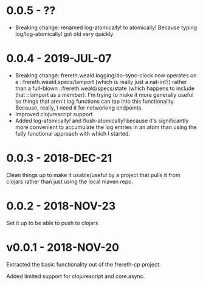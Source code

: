 # 0.0.5 - ??

* Breaking change: renamed log-atomically! to atomically!
  Because typing log/log-atomically! got old very quickly.

# 0.0.4 - 2019-JUL-07

* Breaking change: frereth.weald.logging/do-sync-clock now operates on
  a ::frereth.weald.specs/lamport (which is really just a nat-int?)
  rather than a full-blown ::frereth.weald/specs/state (which happens
  to include that ::lamport as a member). I'm trying to make it more
  generally useful so things that aren't log functions can tap
  into this functionality. Because, really, I need it for networking
  endpoints.
* Improved clojurescript support
* Added log-atomically! and flush-atomically! because it's
  significantly more convenient to accumulate the log entries in
  an atom than using the fully functional approach with which I
  started.

# 0.0.3 - 2018-DEC-21

Clean things up to make it usable/useful by a project that pulls it from
clojars rather than just using the local maven repo.

# 0.0.2 - 2018-NOV-23

Set it up to be able to push to clojars

# v0.0.1 - 2018-NOV-20

Extracted the basic functionality out of the frereth-cp project.

Added limited support for clojurescript and core.async.
